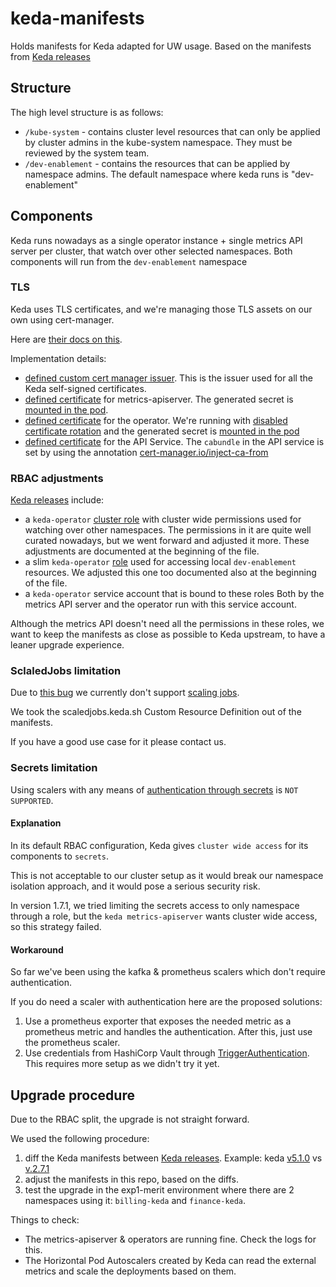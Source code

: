 # keda-manifests
Holds manifests for Keda adapted for UW usage.
Based on the manifests from [Keda releases](https://github.com/kedacore/keda/releases)

## Structure
The high level structure is as follows:
- `/kube-system` - contains cluster level resources that can only be applied by cluster admins in the kube-system namespace. They must be reviewed by the system team.
- `/dev-enablement` - contains the resources that can be applied by namespace admins. The default namespace where keda runs is "dev-enablement"

## Components
Keda runs nowadays as a single operator instance + single metrics API server per cluster, that watch over other selected namespaces.
Both components will run from the `dev-enablement` namespace

### TLS 
Keda uses TLS certificates, and we're managing those TLS assets on our own using cert-manager.

Here are [their docs on this](https://keda.sh/docs/2.16/operate/security/#use-your-own-tls-certificates).

Implementation details:
- [defined custom cert manager issuer](kube-system/clusterissuer/clusterissuer.yaml). This is the issuer used for all the Keda self-signed certificates.
- [defined certificate](dev-enablement/metrics-apiserver/certificate.yaml) for metrics-apiserver. The generated secret is [mounted in the pod](https://github.com/utilitywarehouse/keda-manifests/blob/264e3e5d3cf8285f7b2c1e17b1e23141a20c0903/dev-enablement/metrics-apiserver/deployment.yaml#L111-L125). 
- [defined certificate](dev-enablement/operator/certificate.yaml) for the operator. We're running with [disabled certificate rotation](https://github.com/utilitywarehouse/keda-manifests/blob/264e3e5d3cf8285f7b2c1e17b1e23141a20c0903/dev-enablement/operator/deployment.yaml#L58) and the generated secret is [mounted in the pod](https://github.com/utilitywarehouse/keda-manifests/blob/264e3e5d3cf8285f7b2c1e17b1e23141a20c0903/dev-enablement/operator/deployment.yaml#L108-L123)
- [defined certificate](kube-system/apiservice/certificate.yaml) for the API Service. The `cabundle` in the API service is set by using the annotation [cert-manager.io/inject-ca-from](https://github.com/utilitywarehouse/keda-manifests/blob/264e3e5d3cf8285f7b2c1e17b1e23141a20c0903/kube-system/apiservice/apiservice.yaml#L6)

### RBAC adjustments 
[Keda releases](https://github.com/kedacore/keda/releases) include:
- a `keda-operator` [cluster role](kube-system/rbac/operator-cluster-role.yaml) with cluster wide permissions used for watching over other namespaces. 
  The permissions in it are quite well curated nowadays, but we went forward and adjusted it more. These adjustments are documented at the beginning of the file.  
- a slim `keda-operator` [role](dev-enablement/rbac/operator-role.yaml) used for accessing local `dev-enablement` resources. We adjusted this one too documented also at the beginning of the file.
- a `keda-operator` service account that is bound to these roles
Both by the metrics API server and the operator run with this service account.

Although the metrics API doesn't need all the permissions in these roles, we want to keep the manifests as close as possible to Keda upstream, to have a leaner upgrade experience.

### SclaledJobs limitation
Due to [this bug](https://github.com/kedacore/keda/issues/4740) we currently don't support [scaling jobs](https://keda.sh/docs/2.16/concepts/scaling-jobs/).

We took the scaledjobs.keda.sh Custom Resource Definition out of the manifests.

If you have a good use case for it please contact us.

### Secrets limitation
Using scalers with any means of [authentication through secrets](https://keda.sh/docs/2.7/concepts/authentication/) is `NOT SUPPORTED`. 

#### Explanation
In its default RBAC configuration, Keda gives `cluster wide access` for its components to `secrets`. 

This is not acceptable to our cluster setup as it would break our namespace isolation approach, and it would pose a serious security risk.

In version 1.7.1, we tried limiting the secrets access to only namespace through a role, but the `keda metrics-apiserver` wants cluster wide access, so this strategy failed.

#### Workaround
So far we've been using the kafka & prometheus scalers which don't require authentication.

If you do need a scaler with authentication here are the proposed solutions:
1. Use a prometheus exporter that exposes the needed metric as a prometheus metric and handles the authentication. After this, just use the prometheus scaler.
2. Use credentials from HashiCorp Vault through [TriggerAuthentication](https://keda.sh/docs/2.7/concepts/authentication/#re-use-credentials-and-delegate-auth-with-triggerauthentication). This requires more setup as we didn't try it yet.

## Upgrade procedure
Due to the RBAC split, the upgrade is not straight forward.

We used the following procedure:
1. diff the Keda manifests between [Keda releases](https://github.com/kedacore/keda/releases). Example: keda [v5.1.0](https://github.com/kedacore/keda/releases/download/v2.5.0/keda-2.5.0.yaml) vs [v.2.7.1](https://github.com/kedacore/keda/releases/download/v2.7.1/keda-2.7.1.yaml)
2. adjust the manifests in this repo, based on the diffs.
3. test the upgrade in the exp1-merit environment where there are 2 namespaces using it: `billing-keda` and `finance-keda`. 

Things to check:
- The metrics-apiserver & operators are running fine. Check the logs for this.
- The Horizontal Pod Autoscalers created by Keda can read the external metrics and scale the deployments based on them.
